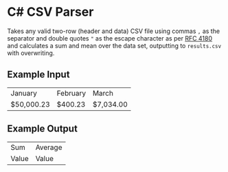 # C\# CSV Parser

Takes any valid two-row (header and data) CSV file using commas `,` as the separator and double quotes `"` as the escape character as per [RFC 4180](https://www.ietf.org/rfc/rfc4180.txt) and calculates a sum and mean over the data set, outputting to `results.csv` with overwriting.

## Example Input

<table>
	<tr>
		<td>January</td>
		<td>February</td>
		<td>March</td>
	</tr>
	<tr>
		<td>$50,000.23</td>
		<td>$400.23</td>
		<td>$7,034.00</td>
	</tr>
</table>

## Example Output

<table>
	<tr>
		<td>Sum</td>
		<td>Average</td>
	</tr>
	<tr>
		<td>Value</td>
		<td>Value</td>
	</tr>
</table>
